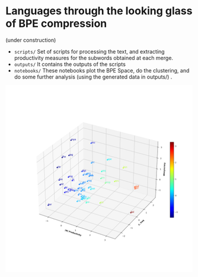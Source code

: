 # Languages through the looking glass of BPE compression

(under construction)

 - `scripts/` Set of scripts for processing the text, and extracting productivity measures for the subwords obtained at each merge.
 - `outputs/` It contains  the outputs of the scripts
 - `notebooks/` These notebooks plot the BPE Space, do the  clustering, and  do some further analysis (using the generated data in outputs/) .


![](outputs/BPEresults_productivity_corpusPBCtok_0_200_1/BPE_space.png)




